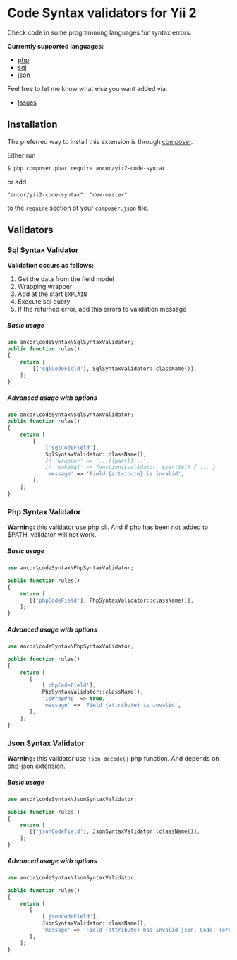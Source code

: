 # Code Syntax validators for Yii 2

Check code in some programming languages for syntax errors.

**Currently supported languages:**
- [php](#php-syntax-validator)
- [sql](#sql-syntax-validator)
- [json](#json-syntax-validator)

Feel free to let me know what else you want added via:

- [Issues](https://github.com/ancor-dev/yii2-code-syntax/issues)

## Installation

The preferred way to install this extension is through [composer](http://getcomposer.org/download/).

Either run

```bash
$ php composer.phar require ancor/yii2-code-syntax
```

or add

```
"ancor/yii2-code-syntax": "dev-master"
```

to the `require` section of your `composer.json` file.

## Validators

### Sql Syntax Validator

**Validation occurs as follows:**

1. Get the data from the field model
2. Wrapping wrapper
3. Add at the start `EXPLAIN `
4. Execute sql query
5. If the returned error, add this errors to validation message

##### Basic usage

```php
use ancor\codeSyntax\SqlSyntaxValidator;
public function rules()
{
    return [
        [['sqlCodeField'], SqlSyntaxValidator::className()],
    ];
}
```

##### Advanced usage with options

```php
use ancor\codeSyntax\SqlSyntaxValidator;
public function rules()
{
    return [
        [
            ['sqlCodeField'],
            SqlSyntaxValidator::className(),
            // 'wrapper' => '...{{part}}...',
            // 'makeSql' => function($validator, $partSql) { ... }
            'message' => 'Field {attribute} is invalid',
        ],
    ];
}
```

### Php Syntax Validator

**Warning:** this validator use php cli. And if php has been not added to $PATH, validator will not work.

##### Basic usage

```php
use ancor\codeSyntax\PhpSyntaxValidator;

public function rules()
{
    return [
       [['phpCodeField'], PhpSyntaxValidator::className()],
    ];
}
```

##### Advanced usage with options

```php
use ancor\codeSyntax\PhpSyntaxValidator;

public function rules()
{
    return [
       [
           ['phpCodeField'],
           PhpSyntaxValidator::className(),
           'isWrapPhp' => true,
           'message' => 'Field {attribute} is invalid',
       ],
    ];
}
```

### Json Syntax Validator

**Warning:** this validator use `json_decode()` php function. And depends on php-json extension.

##### Basic usage

```php
use ancor\codeSyntax\JsonSyntaxValidator;

public function rules()
{
    return [
       [['jsonCodeField'], JsonSyntaxValidator::className()],
    ];
}
```

##### Advanced usage with options

```php
use ancor\codeSyntax\JsonSyntaxValidator;

public function rules()
{
    return [
       [
           ['jsonCodeField'],
           JsonSyntaxValidator::className(),
           'message' => 'Field {attribute} has invalid json. Code: {errCode}, Msg: {errMsg}',
       ],
    ];
}
```

